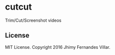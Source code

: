 # cutcut

Trim/Cut/Screenshot videos

## License

MIT License. Copyright 2016 Jhimy Fernandes Villar.

